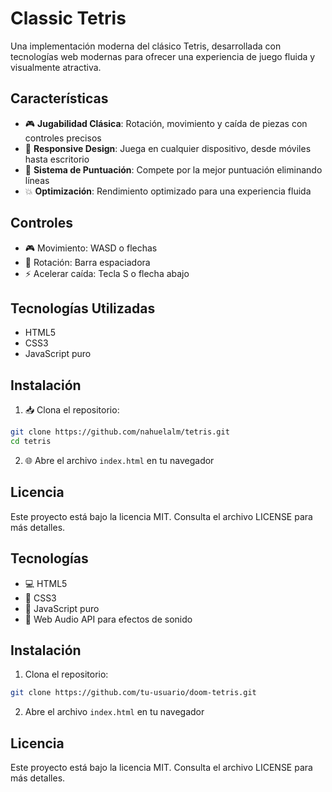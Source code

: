 # Classic Tetris

Una implementación moderna del clásico Tetris, desarrollada con tecnologías web modernas para ofrecer una experiencia de juego fluida y visualmente atractiva.

## Características

- 🎮 **Jugabilidad Clásica**: Rotación, movimiento y caída de piezas con controles precisos
- 📱 **Responsive Design**: Juega en cualquier dispositivo, desde móviles hasta escritorio
- 🎯 **Sistema de Puntuación**: Compete por la mejor puntuación eliminando líneas
- 💥 **Optimización**: Rendimiento optimizado para una experiencia fluida

## Controles

- 🎮 Movimiento: WASD o flechas
- 🔄 Rotación: Barra espaciadora
- ⚡ Acelerar caída: Tecla S o flecha abajo

## Tecnologías Utilizadas

- HTML5
- CSS3
- JavaScript puro

## Instalación

1. 📥 Clona el repositorio:
```bash
git clone https://github.com/nahuelalm/tetris.git
cd tetris
```

2. 🌐 Abre el archivo `index.html` en tu navegador

## Licencia

Este proyecto está bajo la licencia MIT. Consulta el archivo LICENSE para más detalles.

## Tecnologías

- 💻 HTML5
- 🎨 CSS3
- 🔄 JavaScript puro
- 🎵 Web Audio API para efectos de sonido

## Instalación

1. Clona el repositorio:
```bash
git clone https://github.com/tu-usuario/doom-tetris.git
```

2. Abre el archivo `index.html` en tu navegador

## Licencia

Este proyecto está bajo la licencia MIT. Consulta el archivo LICENSE para más detalles.
